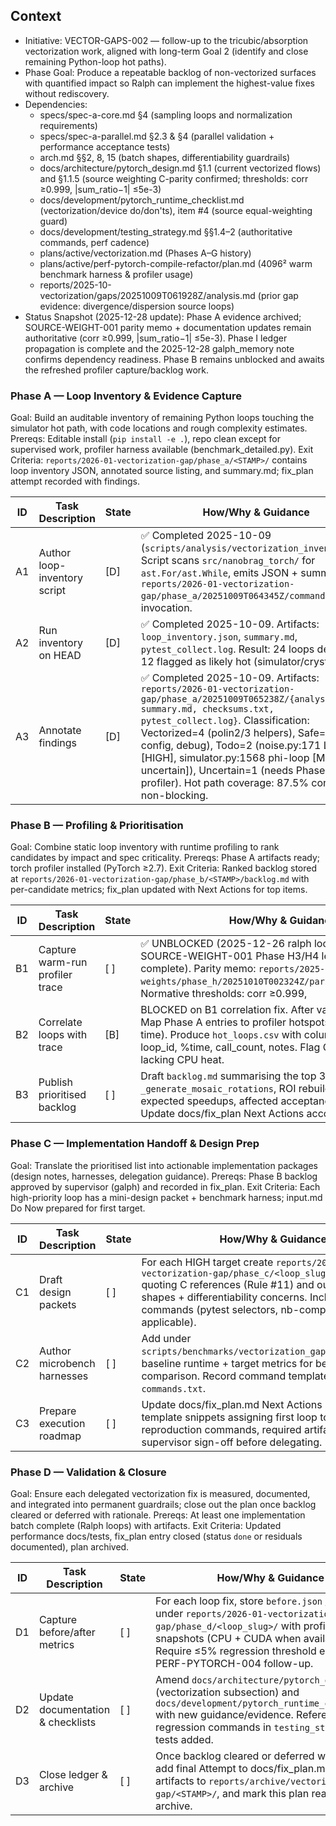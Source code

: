 ## Context
- Initiative: VECTOR-GAPS-002 — follow-up to the tricubic/absorption vectorization work, aligned with long-term Goal 2 (identify and close remaining Python-loop hot paths).
- Phase Goal: Produce a repeatable backlog of non-vectorized surfaces with quantified impact so Ralph can implement the highest-value fixes without rediscovery.
- Dependencies:
  - specs/spec-a-core.md §4 (sampling loops and normalization requirements)
  - specs/spec-a-parallel.md §2.3 & §4 (parallel validation + performance acceptance tests)
  - arch.md §§2, 8, 15 (batch shapes, differentiability guardrails)
  - docs/architecture/pytorch_design.md §1.1 (current vectorized flows) and §1.1.5 (source weighting C-parity confirmed; thresholds: corr ≥0.999, |sum_ratio−1| ≤5e-3)
  - docs/development/pytorch_runtime_checklist.md (vectorization/device do/don'ts), item #4 (source equal-weighting guard)
  - docs/development/testing_strategy.md §§1.4–2 (authoritative commands, perf cadence)
  - plans/active/vectorization.md (Phases A–G history)
  - plans/active/perf-pytorch-compile-refactor/plan.md (4096² warm benchmark harness & profiler usage)
  - reports/2025-10-vectorization/gaps/20251009T061928Z/analysis.md (prior gap evidence: divergence/dispersion source loops)
- Status Snapshot (2025-12-28 update): Phase A evidence archived; SOURCE-WEIGHT-001 parity memo + documentation updates remain authoritative (corr ≥0.999, |sum_ratio−1| ≤5e-3). Phase I ledger propagation is complete and the 2025-12-28 galph_memory note confirms dependency readiness. Phase B remains unblocked and awaits the refreshed profiler capture/backlog work.

### Phase A — Loop Inventory & Evidence Capture
Goal: Build an auditable inventory of remaining Python loops touching the simulator hot path, with code locations and rough complexity estimates.
Prereqs: Editable install (`pip install -e .`), repo clean except for supervised work, profiler harness available (benchmark_detailed.py).
Exit Criteria: `reports/2026-01-vectorization-gap/phase_a/<STAMP>/` contains loop inventory JSON, annotated source listing, and summary.md; fix_plan attempt recorded with findings.

| ID | Task Description | State | How/Why & Guidance |
| --- | --- | --- | --- |
| A1 | Author loop-inventory script | [D] | ✅ Completed 2025-10-09 (`scripts/analysis/vectorization_inventory.py`). Script scans `src/nanobrag_torch/` for `ast.For/ast.While`, emits JSON + summary. See `reports/2026-01-vectorization-gap/phase_a/20251009T064345Z/commands.txt` for invocation. |
| A2 | Run inventory on HEAD | [D] | ✅ Completed 2025-10-09. Artifacts: `loop_inventory.json`, `summary.md`, `pytest_collect.log`. Result: 24 loops detected; 12 flagged as likely hot (simulator/crystal/utils). |
| A3 | Annotate findings | [D] | ✅ Completed 2025-10-09. Artifacts: `reports/2026-01-vectorization-gap/phase_a/20251009T065238Z/{analysis.md, summary.md, checksums.txt, pytest_collect.log}`. Classification: Vectorized=4 (polin2/3 helpers), Safe=17 (I/O, config, debug), Todo=2 (noise.py:171 LCG loop [HIGH], simulator.py:1568 phi-loop [MEDIUM uncertain]), Uncertain=1 (needs Phase B profiler). Hot path coverage: 87.5% confirmed non-blocking. |

### Phase B — Profiling & Prioritisation
Goal: Combine static loop inventory with runtime profiling to rank candidates by impact and spec criticality.
Prereqs: Phase A artifacts ready; torch profiler installed (PyTorch ≥2.7).
Exit Criteria: Ranked backlog stored at `reports/2026-01-vectorization-gap/phase_b/<STAMP>/backlog.md` with per-candidate metrics; fix_plan updated with Next Actions for top items.

| ID | Task Description | State | How/Why & Guidance |
| --- | --- | --- | --- |
| B1 | Capture warm-run profiler trace | [ ] | ✅ UNBLOCKED (2025-12-26 ralph loop #268 — SOURCE-WEIGHT-001 Phase H3/H4 ledger propagation complete). Parity memo: `reports/2025-11-source-weights/phase_h/20251010T002324Z/parity_reassessment.md`. Normative thresholds: corr ≥0.999, |sum_ratio−1| ≤5e-3 (now documented in `docs/architecture/pytorch_design.md` §1.1.5 and `docs/development/pytorch_runtime_checklist.md` item #4). Test selector: `tests/test_cli_scaling.py::TestSourceWeightsDivergence::test_c_divergence_reference` (PASSing). Ready to run: `KMP_DUPLICATE_LIB_OK=TRUE python scripts/benchmarks/benchmark_detailed.py --sizes 4096 --device cpu --dtype float32 --profile --keep-artifacts --iterations 1 --outdir reports/2026-01-vectorization-gap/phase_b/<STAMP>/profile/`. |
| B2 | Correlate loops with trace | [B] | BLOCKED on B1 correlation fix. After valid profiler trace: Map Phase A entries to profiler hotspots (≥1% inclusive time). Produce `hot_loops.csv` with columns: module, line, loop_id, %time, call_count, notes. Flag GPU-relevant loops lacking CPU heat. |
| B3 | Publish prioritised backlog | [ ] | Draft `backlog.md` summarising the top 3–5 candidates (e.g., `_generate_mosaic_rotations`, ROI rebuild, RNG). Document expected speedups, affected acceptance tests, risks. Update docs/fix_plan Next Actions accordingly. |

### Phase C — Implementation Handoff & Design Prep
Goal: Translate the prioritised list into actionable implementation packages (design notes, harnesses, delegation guidance).
Prereqs: Phase B backlog approved by supervisor (galph) and recorded in fix_plan.
Exit Criteria: Each high-priority loop has a mini-design packet + benchmark harness; input.md Do Now prepared for first target.

| ID | Task Description | State | How/Why & Guidance |
| --- | --- | --- | --- |
| C1 | Draft design packets | [ ] | For each HIGH target create `reports/2026-01-vectorization-gap/phase_c/<loop_slug>/design.md` quoting C references (Rule #11) and outlining tensor shapes + differentiability concerns. Include acceptance commands (pytest selectors, nb-compare if applicable). |
| C2 | Author microbench harnesses | [ ] | Add under `scripts/benchmarks/vectorization_gap_<loop_slug>.py`; baseline runtime + target metrics for before/after comparison. Record command templates in `commands.txt`. |
| C3 | Prepare execution roadmap | [ ] | Update docs/fix_plan.md Next Actions + `input.md` template snippets assigning first loop to Ralph (include reproduction commands, required artifacts). Obtain supervisor sign-off before delegating. |

### Phase D — Validation & Closure
Goal: Ensure each delegated vectorization fix is measured, documented, and integrated into permanent guardrails; close out the plan once backlog cleared or deferred with rationale.
Prereqs: At least one implementation batch complete (Ralph loops) with artifacts.
Exit Criteria: Updated performance docs/tests, fix_plan entry closed (status `done` or residuals documented), plan archived.

| ID | Task Description | State | How/Why & Guidance |
| --- | --- | --- | --- |
| D1 | Capture before/after metrics | [ ] | For each loop fix, store `before.json` / `after.json` under `reports/2026-01-vectorization-gap/phase_d/<loop_slug>/` with profiler snapshots (CPU + CUDA when available). Require ≤5% regression threshold else open PERF-PYTORCH-004 follow-up. |
| D2 | Update documentation & checklists | [ ] | Amend `docs/architecture/pytorch_design.md` (vectorization subsection) and `docs/development/pytorch_runtime_checklist.md` with new guidance/evidence. Reference new regression commands in `testing_strategy.md` if tests added. |
| D3 | Close ledger & archive | [ ] | Once backlog cleared or deferred with rationale, add final Attempt to docs/fix_plan.md, move artifacts to `reports/archive/vectorization-gap/<STAMP>/`, and mark this plan ready for archive. |
